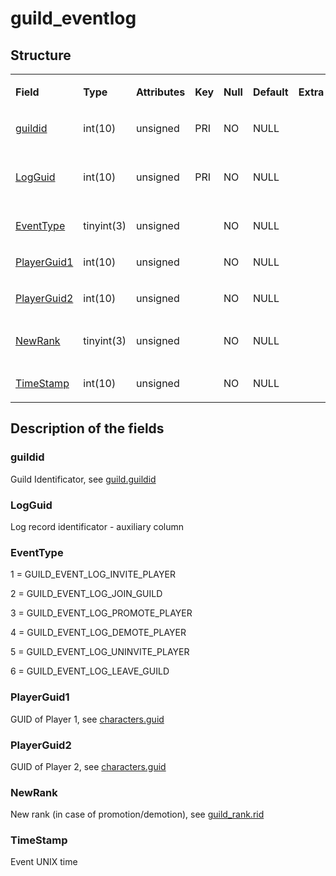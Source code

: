 # guild\_eventlog

## Structure

<table>
<colgroup>
<col width="12%" />
<col width="12%" />
<col width="12%" />
<col width="12%" />
<col width="12%" />
<col width="12%" />
<col width="12%" />
<col width="12%" />
</colgroup>
<tbody>
<tr>
<td><p><strong>Field</strong></p></td>
<td><p><strong>Type</strong></p></td>
<td><p><strong>Attributes</strong></p></td>
<td><p><strong>Key</strong></p></td>
<td><p><strong>Null</strong></p></td>
<td><p><strong>Default</strong></p></td>
<td><p><strong>Extra</strong></p></td>
<td><p><strong>Comment</strong></p></td>
</tr>
<tr>
<td><p><a href="#guildid">guildid</a></p></td>
<td><p>int(10)</p></td>
<td><p>unsigned</p></td>
<td><p>PRI</p></td>
<td><p>NO</p></td>
<td><p>NULL</p></td>
<td><p> </p></td>
<td><p>Guild Identificator</p></td>
</tr>
<tr>
<td><p><a href="#logguid">LogGuid</a></p></td>
<td><p>int(10)</p></td>
<td><p>unsigned</p></td>
<td><p>PRI</p></td>
<td><p>NO</p></td>
<td><p>NULL</p></td>
<td><p> </p></td>
<td><p>Log record identificator - auxiliary column</p></td>
</tr>
<tr>
<td><p><a href="#eventtype">EventType</a></p></td>
<td><p>tinyint(3)</p></td>
<td><p>unsigned</p></td>
<td><p> </p></td>
<td><p>NO</p></td>
<td><p>NULL</p></td>
<td><p> </p></td>
<td><p>Event type</p></td>
</tr>
<tr>
<td><p><a href="#playerguid1">PlayerGuid1</a></p></td>
<td><p>int(10)</p></td>
<td><p>unsigned</p></td>
<td><p> </p></td>
<td><p>NO</p></td>
<td><p>NULL</p></td>
<td><p> </p></td>
<td><p>Player 1</p></td>
</tr>
<tr>
<td><p><a href="#playerguid2">PlayerGuid2</a></p></td>
<td><p>int(10)</p></td>
<td><p>unsigned</p></td>
<td><p> </p></td>
<td><p>NO</p></td>
<td><p>NULL</p></td>
<td><p> </p></td>
<td><p>Player 2</p></td>
</tr>
<tr>
<td><p><a href="#newrank">NewRank</a></p></td>
<td><p>tinyint(3)</p></td>
<td><p>unsigned</p></td>
<td><p> </p></td>
<td><p>NO</p></td>
<td><p>NULL</p></td>
<td><p> </p></td>
<td><p>New rank (in case promotion/demotion)</p></td>
</tr>
<tr>
<td><p><a href="#timestamp">TimeStamp</a></p></td>
<td><p>int(10)</p></td>
<td><p>unsigned</p></td>
<td><p> </p></td>
<td><p>NO</p></td>
<td><p>NULL</p></td>
<td><p> </p></td>
<td><p>Event UNIX time</p></td>
</tr>
</tbody>
</table>

## Description of the fields

### guildid

Guild Identificator, see [guild.guildid](guild.md#guildid)

### LogGuid

Log record identificator - auxiliary column

### EventType

1 = GUILD\_EVENT\_LOG\_INVITE\_PLAYER

2 = GUILD\_EVENT\_LOG\_JOIN\_GUILD

3 = GUILD\_EVENT\_LOG\_PROMOTE\_PLAYER

4 = GUILD\_EVENT\_LOG\_DEMOTE\_PLAYER

5 = GUILD\_EVENT\_LOG\_UNINVITE\_PLAYER

6 = GUILD\_EVENT\_LOG\_LEAVE\_GUILD

### PlayerGuid1

GUID of Player 1, see [characters.guid](characters.md#guid)

### PlayerGuid2

GUID of Player 2, see [characters.guid](characters.md#guid)

### NewRank

New rank (in case of promotion/demotion), see [guild\_rank.rid](guild_rank.md#rid)

### TimeStamp

Event UNIX time
